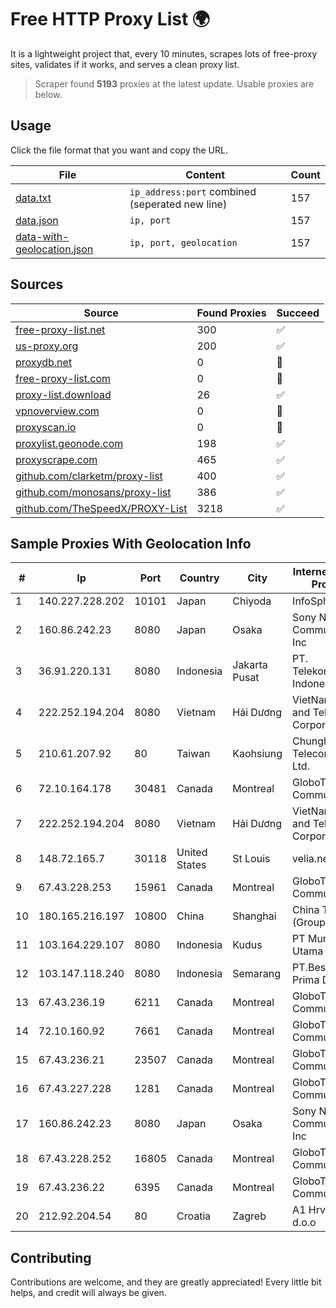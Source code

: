 
# Free HTTP Proxy List 🌍

It is a lightweight project that, every 10 minutes, scrapes lots of free-proxy sites, validates if it works, and serves a clean proxy list.


> Scraper found **5193** proxies at the latest update. Usable proxies are below.

## Usage

Click the file format that you want and copy the URL.


|File|Content|Count|
|----|-------|-----|
|[data.txt](https://raw.githubusercontent.com/themiralay/Proxy-List-World/master/data.txt)|`ip_address:port` combined (seperated new line)|157|
|[data.json](https://raw.githubusercontent.com/themiralay/Proxy-List-World/master/data.json)|`ip, port`|157|
|[data-with-geolocation.json](https://raw.githubusercontent.com/themiralay/Proxy-List-World/master/data-with-geolocation.json)|`ip, port, geolocation`|157|

## Sources

|Source|Found Proxies|Succeed|
|------|-------------|-------|
|[free-proxy-list.net](https://free-proxy-list.net)|300|✅|
|[us-proxy.org](https://www.us-proxy.org)|200|✅|
|[proxydb.net](http://proxydb.net)|0|🚫|
|[free-proxy-list.com](https://free-proxy-list.com/?page=&port=&type%5B%5D=http&type%5B%5D=https&up_time=0&search=Search)|0|🚫|
|[proxy-list.download](https://www.proxy-list.download/HTTP)|26|✅|
|[vpnoverview.com](https://vpnoverview.com/privacy/anonymous-browsing/free-proxy-servers)|0|🚫|
|[proxyscan.io](https://www.proxyscan.io)|0|🚫|
|[proxylist.geonode.com](https://proxylist.geonode.com/api/proxy-list?limit=300&page=1&sort_by=lastChecked&sort_type=desc&protocols=http,https)|198|✅|
|[proxyscrape.com](https://api.proxyscrape.com/v2/?request=displayproxies&protocol=http&timeout=10000&country=all&ssl=all&anonymity=all)|465|✅|
|[github.com/clarketm/proxy-list](https://raw.githubusercontent.com/clarketm/proxy-list/master/proxy-list-raw.txt)|400|✅|
|[github.com/monosans/proxy-list](https://raw.githubusercontent.com/monosans/proxy-list/main/proxies/http.txt)|386|✅|
|[github.com/TheSpeedX/PROXY-List](https://raw.githubusercontent.com/TheSpeedX/PROXY-List/master/http.txt)|3218|✅|


## Sample Proxies With Geolocation Info

|#|Ip|Port|Country|City|Internet Service Provider|
|-|--|----|-------|----|-------------------------|
|1|140.227.228.202|10101|Japan|Chiyoda|InfoSphere|
|2|160.86.242.23|8080|Japan|Osaka|Sony Network Communications Inc|
|3|36.91.220.131|8080|Indonesia|Jakarta Pusat|PT. Telekomunikasi Indonesia|
|4|222.252.194.204|8080|Vietnam|Hải Dương|VietNam Post and Telecom Corporation|
|5|210.61.207.92|80|Taiwan|Kaohsiung|Chunghwa Telecom Co., Ltd.|
|6|72.10.164.178|30481|Canada|Montreal|GloboTech Communications|
|7|222.252.194.204|8080|Vietnam|Hải Dương|VietNam Post and Telecom Corporation|
|8|148.72.165.7|30118|United States|St Louis|velia.net|
|9|67.43.228.253|15961|Canada|Montreal|GloboTech Communications|
|10|180.165.216.197|10800|China|Shanghai|China Telecom (Group)|
|11|103.164.229.107|8080|Indonesia|Kudus|PT Muria Data Utama|
|12|103.147.118.240|8080|Indonesia|Semarang|PT.Bestcamp Prima Data|
|13|67.43.236.19|6211|Canada|Montreal|GloboTech Communications|
|14|72.10.160.92|7661|Canada|Montreal|GloboTech Communications|
|15|67.43.236.21|23507|Canada|Montreal|GloboTech Communications|
|16|67.43.227.228|1281|Canada|Montreal|GloboTech Communications|
|17|160.86.242.23|8080|Japan|Osaka|Sony Network Communications Inc|
|18|67.43.228.252|16805|Canada|Montreal|GloboTech Communications|
|19|67.43.236.22|6395|Canada|Montreal|GloboTech Communications|
|20|212.92.204.54|80|Croatia|Zagreb|A1 Hrvatska d.o.o|



## Contributing

Contributions are welcome, and they are greatly appreciated! Every
little bit helps, and credit will always be given.

